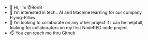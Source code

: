 - 👋 Hi, I’m @RonB
- 👀 I’m interested in tech.. AI and Machine learning for our company Flying-Pillow
- 💞️ I’m looking to collaborate on any other project if I can be helpfull, looking for collaborators on my first NodeRED node project
- 📫 You can reach me thru Github

<!---
RonB/RonB is a ✨ special ✨ repository because its `README.md` (this file) appears on your GitHub profile.
You can click the Preview link to take a look at your changes.
--->
